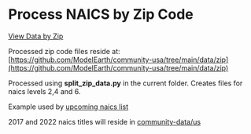 # Process NAICS by Zip Code

[View Data by Zip](https://model.earth/zip/io/#zip=30318)

Processed zip code files reside at:  
[https://github.com/ModelEarth/community-usa/tree/main/data/zip](https://github.com/ModelEarth/community-usa/tree/main/data/zip)
<!--
/us/zipcode/naics/3/0/3/1/8/zipcode30318-census-naics6-2018.csv
-->

Processed using <b>split\_zip\_data.py</b> in the current folder.
Creates files for naics levels 2,4 and 6.

Example used by [upcoming naics list](/localsite/info/#beta=true)

<!--
Old 2012 6-digit Naics
https://github.com/modelearth/localsite/blob/main/info/naics/lookup/6-digit_2012_Codes.csv
-->

2017 and 2022 naics titles will reside in [community-data/us](https://github.com/ModelEarth/community-data/tree/master/us)